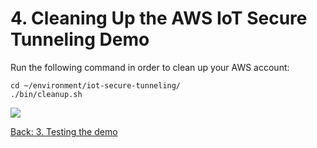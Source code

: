 # 4. Cleaning Up the AWS IoT Secure Tunneling Demo

Run the following command in order to clean up your AWS account:

```
cd ~/environment/iot-secure-tunneling/
./bin/cleanup.sh 
```
![](https://github.com/aws-samples/iot-secure-tunneling-demo/blob/docs/imgs/cleanup/cleanup.gif)

[Back: 3. Testing the demo](./test.md)